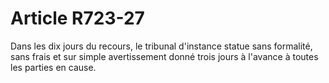 # Article R723-27

Dans les dix jours du recours, le tribunal d'instance statue sans formalité, sans frais et sur simple avertissement donné trois jours à l'avance à toutes les parties en cause.
